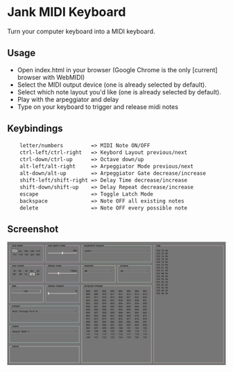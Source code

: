 
# Jank MIDI Keyboard
Turn your computer keyboard into a MIDI keyboard.

## Usage
* Open index.html in your browser (Google Chrome is the only [current] browser with WebMIDI)
* Select the MIDI output device (one is already selected by default).
* Select which note layout you'd like (one is already selected by default).
* Play with the arpeggiator and delay
* Type on your keyboard to trigger and release midi notes

## Keybindings
```
    letter/numbers         => MIDI Note ON/OFF
    ctrl-left/ctrl-right   => Keybord Layout previous/next
    ctrl-down/ctrl-up      => Octave down/up
    alt-left/alt-right     => Arpeggiator Mode previous/next
    alt-down/alt-up        => Arpeggiator Gate decrease/increase
    shift-left/shift-right => Delay Time decrease/increase
    shift-down/shift-up    => Delay Repeat decrease/increase
    escape                 => Toggle Latch Mode
    backspace              => Note OFF all existing notes
    delete                 => Note OFF every possible note
```

## Screenshot
![screenshot](screenshot.png)

